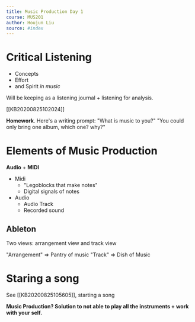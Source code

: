 ```yaml
---
title: Music Production Day 1
course: MUS201
author: Houjun Liu
source: #index
---
```


# Critical Listening
- Concepts
- Effort
- and Spirit _in music_

Will be keeping as a listening journal + listening for analysis.

[[KB20200825102024]]

**Homework**. Here's a writing prompt: "What is music to you?" "You could only bring one album, which one? why?"


# Elements of Music Production

**Audio** + **MIDI**

- Midi 
    - "Legoblocks that make notes"
    - Digital signals of notes
- Audio
    - Audio Track
    - Recorded sound

## Ableton
Two views: arrangement view and track view

"Arrangement" => Pantry of music
"Track" => Dish of Music


# Staring a song
See [[KB20200825105605]], starting a song

**Music Production? Solution to not able to play all the instruments + work with your self.**